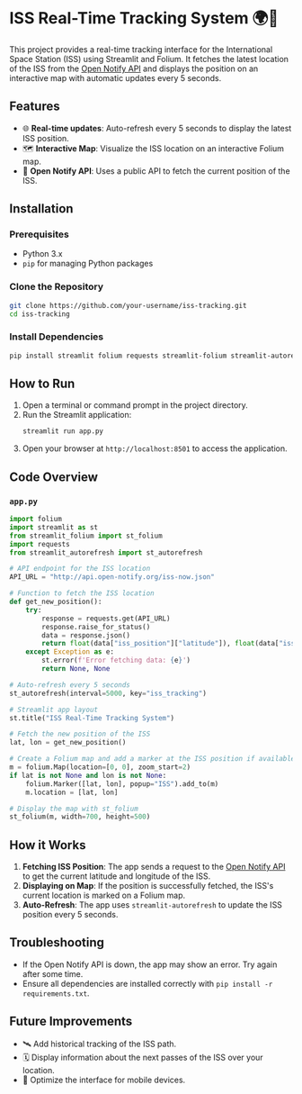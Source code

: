 
# ISS Real-Time Tracking System 🌍🚀

This project provides a real-time tracking interface for the International Space Station (ISS) using Streamlit and Folium. It fetches the latest location of the ISS from the [Open Notify API](http://api.open-notify.org) and displays the position on an interactive map with automatic updates every 5 seconds.

## Features

- 🌐 **Real-time updates**: Auto-refresh every 5 seconds to display the latest ISS position.
- 🗺️ **Interactive Map**: Visualize the ISS location on an interactive Folium map.
- 📡 **Open Notify API**: Uses a public API to fetch the current position of the ISS.

## Installation

### Prerequisites
- Python 3.x
- `pip` for managing Python packages

### Clone the Repository
```bash
git clone https://github.com/your-username/iss-tracking.git
cd iss-tracking
```

### Install Dependencies
```bash
pip install streamlit folium requests streamlit-folium streamlit-autorefresh
```

## How to Run

1. Open a terminal or command prompt in the project directory.
2. Run the Streamlit application:
   ```bash
   streamlit run app.py
   ```
3. Open your browser at `http://localhost:8501` to access the application.

## Code Overview

### `app.py`

```python
import folium
import streamlit as st
from streamlit_folium import st_folium
import requests
from streamlit_autorefresh import st_autorefresh

# API endpoint for the ISS location
API_URL = "http://api.open-notify.org/iss-now.json"

# Function to fetch the ISS location
def get_new_position():
    try:
        response = requests.get(API_URL)
        response.raise_for_status()
        data = response.json()
        return float(data["iss_position"]["latitude"]), float(data["iss_position"]["longitude"])
    except Exception as e:
        st.error(f'Error fetching data: {e}')
        return None, None

# Auto-refresh every 5 seconds
st_autorefresh(interval=5000, key="iss_tracking")

# Streamlit app layout
st.title("ISS Real-Time Tracking System")

# Fetch the new position of the ISS
lat, lon = get_new_position()

# Create a Folium map and add a marker at the ISS position if available
m = folium.Map(location=[0, 0], zoom_start=2)
if lat is not None and lon is not None:
    folium.Marker([lat, lon], popup="ISS").add_to(m)
    m.location = [lat, lon]

# Display the map with st_folium
st_folium(m, width=700, height=500)
```

## How it Works

1. **Fetching ISS Position**: The app sends a request to the [Open Notify API](http://api.open-notify.org/iss-now.json) to get the current latitude and longitude of the ISS.
2. **Displaying on Map**: If the position is successfully fetched, the ISS's current location is marked on a Folium map.
3. **Auto-Refresh**: The app uses `streamlit-autorefresh` to update the ISS position every 5 seconds.

## Troubleshooting

- If the Open Notify API is down, the app may show an error. Try again after some time.
- Ensure all dependencies are installed correctly with `pip install -r requirements.txt`.

## Future Improvements

- 🛰️ Add historical tracking of the ISS path.
- 🗓️ Display information about the next passes of the ISS over your location.
- 📱 Optimize the interface for mobile devices.
